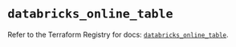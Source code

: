 # `databricks_online_table`

Refer to the Terraform Registry for docs: [`databricks_online_table`](https://registry.terraform.io/providers/databricks/databricks/1.47.0/docs/resources/online_table).
